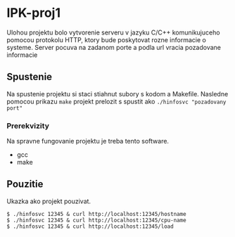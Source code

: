 # IPK-proj1

Ulohou projektu bolo vytvorenie serveru v jazyku C/C++ komunikujuceho pomocou protokolu HTTP, ktory bude poskytovat rozne informacie o systeme. Server pocuva na zadanom porte a podla url vracia pozadovane informacie

## Spustenie

Na spustenie projektu si staci stiahnut subory s kodom a Makefile. Nasledne pomocou prikazu `make` projekt prelozit s spustit ako `./hinfosvc "pozadovany port"`

### Prerekvizity

Na spravne fungovanie projektu je treba tento software.

- gcc
- make

## Pouzitie

Ukazka ako projekt pouzivat.

```
$ ./hinfosvc 12345 & curl http://localhost:12345/hostname
$ ./hinfosvc 12345 & curl http://localhost:12345/cpu-name
$ ./hinfosvc 12345 & curl http://localhost:12345/load
```
